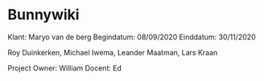 # Bunnywiki
Klant: Maryo van de berg
Begindatum: 08/09/2020
Einddatum: 30/11/2020

Roy Duinkerken, Michael Iwema, Leander Maatman, Lars Kraan

Project Owner: William
Docent: Ed
